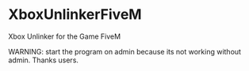# XboxUnlinkerFiveM
Xbox Unlinker for the Game FiveM

WARNING: start the program on admin because its not working without admin.
Thanks users.
